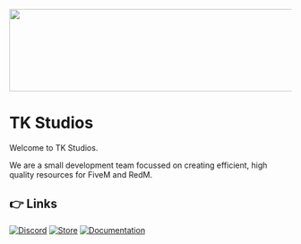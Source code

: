 <p align="center">
  <img width="593" height="147" src="https://cdn.discordapp.com/attachments/1116451841287409694/1199889333721772052/tk-studios-banner.png?ex=65c42f06&is=65b1ba06&hm=0b3c6df668cffa80f33c845a1cb85b38788eea1fd427df3ab194028753a309fa&">
</p>

# TK Studios
Welcome to TK Studios.

We are a small development team focussed on creating efficient, high quality resources for FiveM and RedM.

## 👉 Links
[![Discord](https://img.shields.io/badge/Discord-%237289DA.svg?style=for-the-badge&logo=discord&logoColor=white)](https://discord.gg/swm5uw2pRt)
[![Store](https://img.shields.io/badge/Store-F4C400.svg?style=for-the-badge&logo=tebex&logoColor=white)](https://buy.tkstudios.store)
[![Documentation](https://img.shields.io/badge/Documentation-F16061?style=for-the-badge&logo=tebex&logoColor=white)](https://docs.tkstudios.store)

